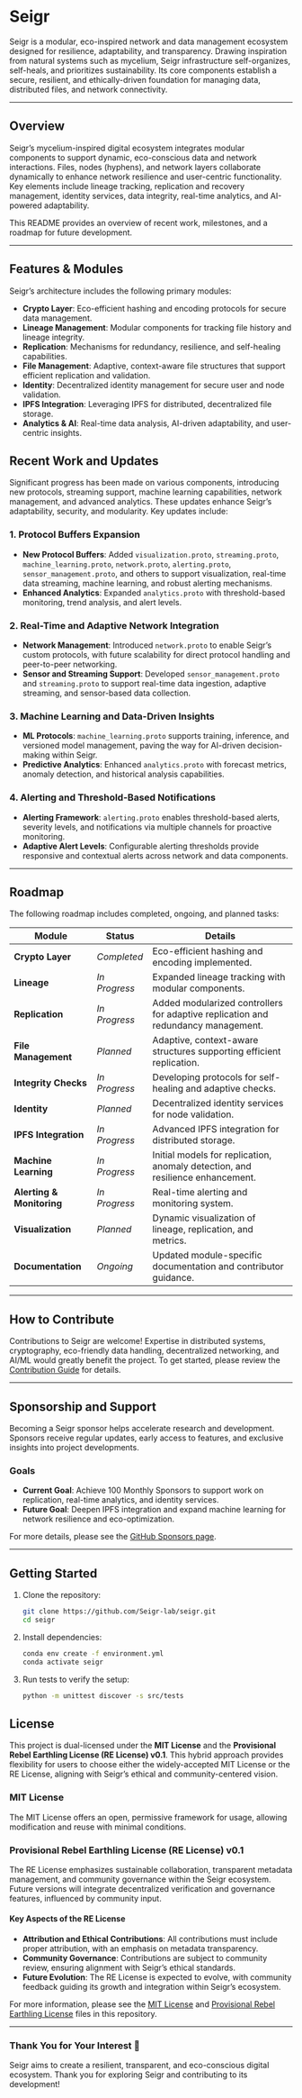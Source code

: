 # Seigr

Seigr is a modular, eco-inspired network and data management ecosystem designed for resilience, adaptability, and transparency. Drawing inspiration from natural systems such as mycelium, Seigr infrastructure self-organizes, self-heals, and prioritizes sustainability. Its core components establish a secure, resilient, and ethically-driven foundation for managing data, distributed files, and network connectivity.

---

## Overview

Seigr’s mycelium-inspired digital ecosystem integrates modular components to support dynamic, eco-conscious data and network interactions. Files, nodes (hyphens), and network layers collaborate dynamically to enhance network resilience and user-centric functionality. Key elements include lineage tracking, replication and recovery management, identity services, data integrity, real-time analytics, and AI-powered adaptability.

This README provides an overview of recent work, milestones, and a roadmap for future development.

---

## Features & Modules

Seigr’s architecture includes the following primary modules:

- **Crypto Layer**: Eco-efficient hashing and encoding protocols for secure data management.
- **Lineage Management**: Modular components for tracking file history and lineage integrity.
- **Replication**: Mechanisms for redundancy, resilience, and self-healing capabilities.
- **File Management**: Adaptive, context-aware file structures that support efficient replication and validation.
- **Identity**: Decentralized identity management for secure user and node validation.
- **IPFS Integration**: Leveraging IPFS for distributed, decentralized file storage.
- **Analytics & AI**: Real-time data analysis, AI-driven adaptability, and user-centric insights.

## Recent Work and Updates

Significant progress has been made on various components, introducing new protocols, streaming support, machine learning capabilities, network management, and advanced analytics. These updates enhance Seigr’s adaptability, security, and modularity. Key updates include:

### 1. **Protocol Buffers Expansion**
   - **New Protocol Buffers**: Added `visualization.proto`, `streaming.proto`, `machine_learning.proto`, `network.proto`, `alerting.proto`, `sensor_management.proto`, and others to support visualization, real-time data streaming, machine learning, and robust alerting mechanisms.
   - **Enhanced Analytics**: Expanded `analytics.proto` with threshold-based monitoring, trend analysis, and alert levels.

### 2. **Real-Time and Adaptive Network Integration**
   - **Network Management**: Introduced `network.proto` to enable Seigr’s custom protocols, with future scalability for direct protocol handling and peer-to-peer networking.
   - **Sensor and Streaming Support**: Developed `sensor_management.proto` and `streaming.proto` to support real-time data ingestion, adaptive streaming, and sensor-based data collection.

### 3. **Machine Learning and Data-Driven Insights**
   - **ML Protocols**: `machine_learning.proto` supports training, inference, and versioned model management, paving the way for AI-driven decision-making within Seigr.
   - **Predictive Analytics**: Enhanced `analytics.proto` with forecast metrics, anomaly detection, and historical analysis capabilities.

### 4. **Alerting and Threshold-Based Notifications**
   - **Alerting Framework**: `alerting.proto` enables threshold-based alerts, severity levels, and notifications via multiple channels for proactive monitoring.
   - **Adaptive Alert Levels**: Configurable alerting thresholds provide responsive and contextual alerts across network and data components.

---

## Roadmap

The following roadmap includes completed, ongoing, and planned tasks:

| Module                 | Status            | Details                                              |
|------------------------|-------------------|------------------------------------------------------|
| **Crypto Layer**       | *Completed*       | Eco-efficient hashing and encoding implemented.      |
| **Lineage**            | *In Progress*     | Expanded lineage tracking with modular components.   |
| **Replication**        | *In Progress*     | Added modularized controllers for adaptive replication and redundancy management. |
| **File Management**    | *Planned*         | Adaptive, context-aware structures supporting efficient replication. |
| **Integrity Checks**   | *In Progress*     | Developing protocols for self-healing and adaptive checks. |
| **Identity**           | *Planned*         | Decentralized identity services for node validation. |
| **IPFS Integration**   | *In Progress*     | Advanced IPFS integration for distributed storage.   |
| **Machine Learning**   | *In Progress*     | Initial models for replication, anomaly detection, and resilience enhancement. |
| **Alerting & Monitoring** | *In Progress* | Real-time alerting and monitoring system.            |
| **Visualization**      | *Planned*         | Dynamic visualization of lineage, replication, and metrics. |
| **Documentation**      | *Ongoing*         | Updated module-specific documentation and contributor guidance.|

---

## How to Contribute

Contributions to Seigr are welcome! Expertise in distributed systems, cryptography, eco-friendly data handling, decentralized networking, and AI/ML would greatly benefit the project. To get started, please review the [Contribution Guide](CONTRIBUTING.md) for details.

---

## Sponsorship and Support

Becoming a Seigr sponsor helps accelerate research and development. Sponsors receive regular updates, early access to features, and exclusive insights into project developments.

### Goals
- **Current Goal**: Achieve 100 Monthly Sponsors to support work on replication, real-time analytics, and identity services.
- **Future Goal**: Deepen IPFS integration and expand machine learning for network resilience and eco-optimization.

For more details, please see the [GitHub Sponsors page](https://github.com/sponsors/Seigr-lab).

---

## Getting Started

1. Clone the repository:
   ```bash
   git clone https://github.com/Seigr-lab/seigr.git
   cd seigr
   ```
2. Install dependencies:
   ```bash
   conda env create -f environment.yml
   conda activate seigr
   ```
3. Run tests to verify the setup:
   ```bash
   python -m unittest discover -s src/tests
   ```

## License

This project is dual-licensed under the **MIT License** and the **Provisional Rebel Earthling License (RE License) v0.1**. This hybrid approach provides flexibility for users to choose either the widely-accepted MIT License or the RE License, aligning with Seigr’s ethical and community-centered vision.

### MIT License
The MIT License offers an open, permissive framework for usage, allowing modification and reuse with minimal conditions.

### Provisional Rebel Earthling License (RE License) v0.1

The RE License emphasizes sustainable collaboration, transparent metadata management, and community governance within the Seigr ecosystem. Future versions will integrate decentralized verification and governance features, influenced by community input.

#### Key Aspects of the RE License
- **Attribution and Ethical Contributions**: All contributions must include proper attribution, with an emphasis on metadata transparency.
- **Community Governance**: Contributions are subject to community review, ensuring alignment with Seigr’s ethical standards.
- **Future Evolution**: The RE License is expected to evolve, with community feedback guiding its growth and integration within Seigr’s ecosystem.

For more information, please see the [MIT License](LICENSE) and [Provisional Rebel Earthling License](RE_LICENSE) files in this repository.

---

### Thank You for Your Interest 🌱

Seigr aims to create a resilient, transparent, and eco-conscious digital ecosystem. Thank you for exploring Seigr and contributing to its development!